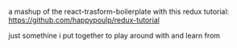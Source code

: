 a mashup of the react-trasform-boilerplate with this redux tutorial: https://github.com/happypoulp/redux-tutorial

just somethine i put together to play around with and learn from
